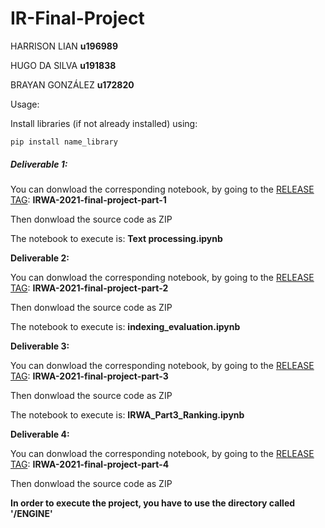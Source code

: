 # IR-Final-Project

HARRISON LIAN **u196989**

HUGO DA SILVA **u191838**

BRAYAN GONZÁLEZ **u172820**



Usage:

Install libraries (if not already installed) using:

``pip install name_library``

##### Deliverable 1:

You can donwload the corresponding notebook, by going to the [RELEASE TAG](https://github.com/hlian188/IR-Final-Project/releases): **IRWA-2021-final-project-part-1**

Then donwload the source code as ZIP

The notebook to execute is: **Text processing.ipynb**

**Deliverable 2:**

You can donwload the corresponding notebook, by going to the [RELEASE TAG](https://github.com/hlian188/IR-Final-Project/releases): **IRWA-2021-final-project-part-2**

Then donwload the source code as ZIP

The notebook to execute is: **indexing_evaluation.ipynb**

**Deliverable 3:**

You can donwload the corresponding notebook, by going to the [RELEASE TAG](https://github.com/hlian188/IR-Final-Project/releases): **IRWA-2021-final-project-part-3**

Then donwload the source code as ZIP

The notebook to execute is: **IRWA_Part3_Ranking.ipynb**

**Deliverable 4:**

You can donwload the corresponding notebook, by going to the [RELEASE TAG](https://github.com/hlian188/IR-Final-Project/releases): **IRWA-2021-final-project-part-4**

Then donwload the source code as ZIP

**In order to execute the project, you have to use the directory called '/ENGINE'**

